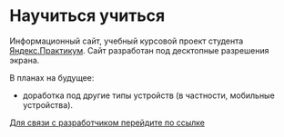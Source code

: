 # Научиться учиться

Информационный сайт, учебный курсовой проект студента [Яндекс.Практикум](https://practicum.yandex.ru).  Сайт разработан под десктопные разрешения экрана.

В планах на будущее:
* доработка под другие типы устройств (в частности, мобильные устройства).

[Для связи с разработчиком перейдите по ссылке](nickey87@yandex.ru)
